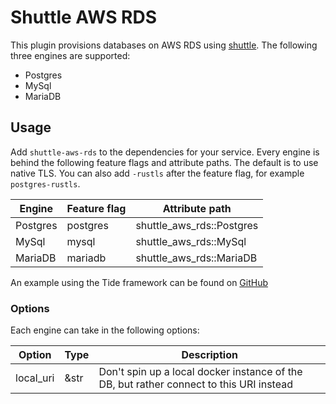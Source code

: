 # Shuttle AWS RDS

This plugin provisions databases on AWS RDS using [shuttle](https://www.shuttle.dev). The following three engines are supported:

- Postgres
- MySql
- MariaDB

## Usage

Add `shuttle-aws-rds` to the dependencies for your service.
Every engine is behind the following feature flags and attribute paths.
The default is to use native TLS.
You can also add `-rustls` after the feature flag, for example `postgres-rustls`.

| Engine   | Feature flag | Attribute path            |
|----------|--------------|---------------------------|
| Postgres | postgres     | shuttle_aws_rds::Postgres |
| MySql    | mysql        | shuttle_aws_rds::MySql    |
| MariaDB  | mariadb      | shuttle_aws_rds::MariaDB  |

An example using the Tide framework can be found on [GitHub](https://github.com/shuttle-hq/shuttle-examples/tree/main/tide/postgres)

### Options

Each engine can take in the following options:

| Option    | Type | Description                                                                             |
|-----------|------|-----------------------------------------------------------------------------------------|
| local_uri | &str | Don't spin up a local docker instance of the DB, but rather connect to this URI instead |
